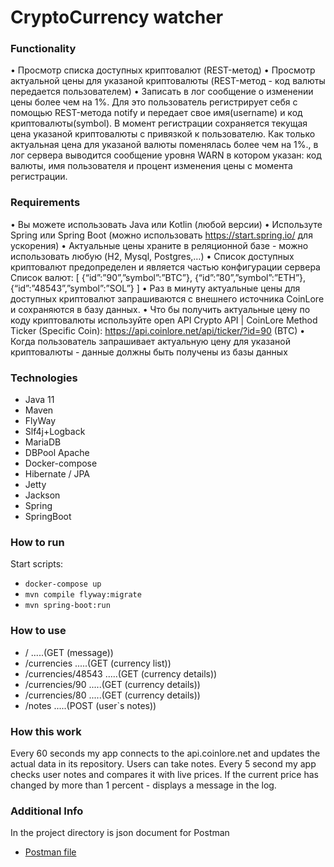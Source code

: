 # CryptoСurrency watcher
### Functionality
•	Просмотр списка доступных криптовалют (REST-метод)
•	Просмотр актуальной цены для указаной криптовалюты (REST-метод - код валюты передается пользователем)
•	Записать в лог сообщение о изменении цены более чем на 1%. Для это пользователь регистрирует себя с помощью REST-метода notify и передает свое имя(username) и код криптовалюты(symbol). В момент регистрации cохраняется текущая цена указаной криптовалюты с привязкой к пользователю. Как только актуальная цена для указаной валюты поменялась более чем на 1%., в лог сервера выводится сообщение уровня WARN в котором указан: код валюты, имя пользователя и процент изменения цены с момента регистрации.
### Requirements
•	Вы можете использовать Java или Kotlin (любой версии)
•	Используте Spring или Spring Boot (можно использовать https://start.spring.io/ для ускорения)
•	Актуальные цены храните в реляционной базе - можно использовать любую (H2, Mysql, Postgres,…)
•	Cписок доступных криптовалют предопределен и является частью конфигурации сервера
Список валют:
[ {“id”:”90”,”symbol”:”BTC”}, {“id”:”80”,”symbol”:”ETH”}, {“id”:”48543”,”symbol”:”SOL”} ]
•	Раз в минуту актуальные цены для доступных криптовалют запрашиваются c внешнего источника CoinLore и сохраняются в базу данных.
•	Что бы получить актуальные цену по коду криптовалюты используйте open API Crypto API | CoinLore
Меthod Ticker (Specific Coin): https://api.coinlore.net/api/ticker/?id=90 (BTC)
•	Когда пользователь запрашивает актуальную цену для указаной криптовалюты - данные должны быть получены из базы данных

### Technologies
* Java 11
* Maven
* FlyWay
* Slf4j+Logback
* MariaDB
* DBPool Apache
* Docker-compose
* Hibernate / JPA
* Jetty
* Jackson
* Spring
* SpringBoot

### How to run
Start scripts:
* `docker-compose up`
* `mvn compile flyway:migrate`
* `mvn spring-boot:run`

### How to use
* / .....(GET (message))
* /currencies .....(GET (currency list))
* /currencies/48543 .....(GET (currency details))
* /currencies/90 .....(GET (currency details))
* /currencies/80 .....(GET (currency details))
* /notes .....(POST (user`s notes))

### How this work
Every 60 seconds my app connects to the api.coinlore.net and updates the actual data in its repository.
Users can take notes.
Every 5 second my app checks user notes and compares it with live prices.
If the current price has changed by more than 1 percent - displays a message in the log.

### Additional Info
In the project directory is json document for Postman
+ [Postman file](Watcher.postman_collection.json)

